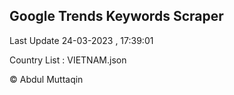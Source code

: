 

## Google Trends Keywords Scraper 
 
Last Update 24-03-2023 , 17:39:01

Country List :
VIETNAM.json



© Abdul Muttaqin 
